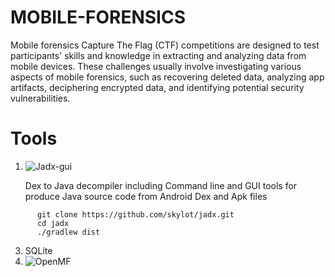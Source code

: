 # MOBILE-FORENSICS

Mobile forensics Capture The Flag (CTF) competitions are designed to test participants' skills and knowledge in extracting and analyzing data from mobile devices. These challenges usually involve investigating various aspects of mobile forensics, such as recovering deleted data, analyzing app artifacts, deciphering encrypted data, and identifying potential security vulnerabilities.

# Tools

1. ![Jadx-gui](https://github.com/wlcaption/jadx_gui.git)
   
    Dex to Java decompiler including Command line and GUI tools for produce Java source code from Android Dex and Apk files
```
      git clone https://github.com/skylot/jadx.git
      cd jadx
      ./gradlew dist
   ```
3. SQLite
4. ![OpenMF](https://github.com/scorelab/OpenMF.git)
